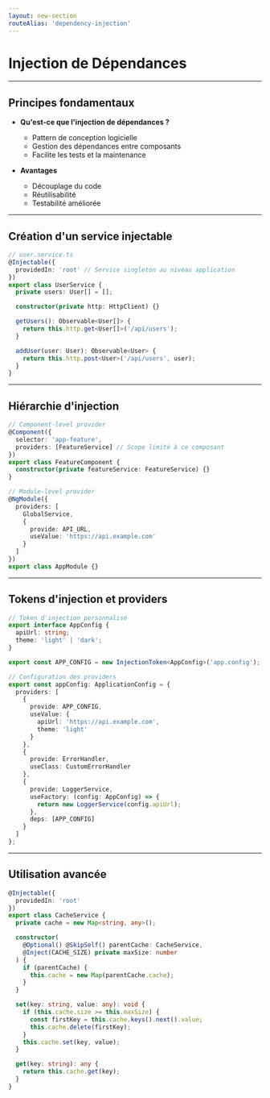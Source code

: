 ```yaml
---
layout: new-section
routeAlias: 'dependency-injection'
---
```


# Injection de Dépendances

---

## Principes fondamentaux

- **Qu'est-ce que l'injection de dépendances ?**
  - Pattern de conception logicielle
  - Gestion des dépendances entre composants
  - Facilite les tests et la maintenance

- **Avantages**
  - Découplage du code
  - Réutilisabilité
  - Testabilité améliorée

---

## Création d'un service injectable

```typescript
// user.service.ts
@Injectable({
  providedIn: 'root' // Service singleton au niveau application
})
export class UserService {
  private users: User[] = [];

  constructor(private http: HttpClient) {}

  getUsers(): Observable<User[]> {
    return this.http.get<User[]>('/api/users');
  }

  addUser(user: User): Observable<User> {
    return this.http.post<User>('/api/users', user);
  }
}
```

---

## Hiérarchie d'injection

```typescript
// Component-level provider
@Component({
  selector: 'app-feature',
  providers: [FeatureService] // Scope limité à ce composant
})
export class FeatureComponent {
  constructor(private featureService: FeatureService) {}
}

// Module-level provider
@NgModule({
  providers: [
    GlobalService,
    {
      provide: API_URL,
      useValue: 'https://api.example.com'
    }
  ]
})
export class AppModule {}
```

---

## Tokens d'injection et providers

```typescript
// Token d'injection personnalisé
export interface AppConfig {
  apiUrl: string;
  theme: 'light' | 'dark';
}

export const APP_CONFIG = new InjectionToken<AppConfig>('app.config');

// Configuration des providers
export const appConfig: ApplicationConfig = {
  providers: [
    {
      provide: APP_CONFIG,
      useValue: {
        apiUrl: 'https://api.example.com',
        theme: 'light'
      }
    },
    {
      provide: ErrorHandler,
      useClass: CustomErrorHandler
    },
    {
      provide: LoggerService,
      useFactory: (config: AppConfig) => {
        return new LoggerService(config.apiUrl);
      },
      deps: [APP_CONFIG]
    }
  ]
};
```

---

## Utilisation avancée

```typescript
@Injectable({
  providedIn: 'root'
})
export class CacheService {
  private cache = new Map<string, any>();

  constructor(
    @Optional() @SkipSelf() parentCache: CacheService,
    @Inject(CACHE_SIZE) private maxSize: number
  ) {
    if (parentCache) {
      this.cache = new Map(parentCache.cache);
    }
  }

  set(key: string, value: any): void {
    if (this.cache.size >= this.maxSize) {
      const firstKey = this.cache.keys().next().value;
      this.cache.delete(firstKey);
    }
    this.cache.set(key, value);
  }

  get(key: string): any {
    return this.cache.get(key);
  }
}
```

